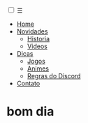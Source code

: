 <html>
	<head>
		<link rel="stylesheet" type="text/css" href="estilo.menu.css"/>
	</head>

	
<input type="checkbox" id="bt_menu">
<label for="bt_menu">&#9776;</label>

<nav class="menu">
	<ul>
    	<li><a href="#">Home</a></li>
          <li><a href="#">Novidades</a>
        	<ul>
            	<li><a href="#">Historia</a></li>
                <li><a href="#">Videos</a></li>
            </ul>
          </li>
        <li><a href="#">Dicas</a>
        	<ul class="submenu">
            	<li><a href="#">Jogos</a></li>
                <li><a href="#">Animes</a></li>
                <li><a href="#">Regras do Discord</a></li>
            </ul>
         </li>
        <li><a href="#">Contato</a></li>
    </ul>
</nav>


# bom dia

</html>
